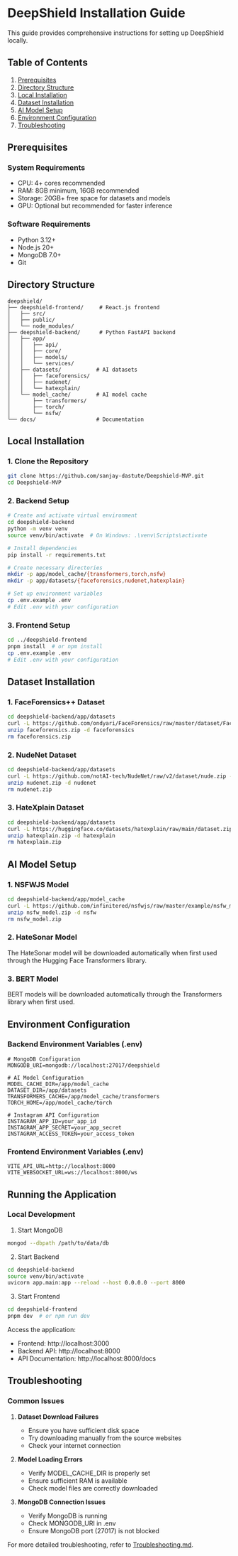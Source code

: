 # DeepShield Installation Guide

This guide provides comprehensive instructions for setting up DeepShield locally.

## Table of Contents
1. [Prerequisites](#prerequisites)
2. [Directory Structure](#directory-structure)
3. [Local Installation](#local-installation)
4. [Dataset Installation](#dataset-installation)
5. [AI Model Setup](#ai-model-setup)
6. [Environment Configuration](#environment-configuration)
7. [Troubleshooting](#troubleshooting)

## Prerequisites

### System Requirements
- CPU: 4+ cores recommended
- RAM: 8GB minimum, 16GB recommended
- Storage: 20GB+ free space for datasets and models
- GPU: Optional but recommended for faster inference

### Software Requirements
- Python 3.12+
- Node.js 20+
- MongoDB 7.0+
- Git

## Directory Structure

```
deepshield/
├── deepshield-frontend/     # React.js frontend
│   ├── src/
│   ├── public/
│   └── node_modules/
├── deepshield-backend/      # Python FastAPI backend
│   ├── app/
│   │   ├── api/
│   │   ├── core/
│   │   ├── models/
│   │   └── services/
│   ├── datasets/           # AI datasets
│   │   ├── faceforensics/
│   │   ├── nudenet/
│   │   └── hatexplain/
│   └── model_cache/        # AI model cache
│       ├── transformers/
│       ├── torch/
│       └── nsfw/
└── docs/                   # Documentation
```

## Local Installation

### 1. Clone the Repository
```bash
git clone https://github.com/sanjay-dastute/Deepshield-MVP.git
cd Deepshield-MVP
```

### 2. Backend Setup
```bash
# Create and activate virtual environment
cd deepshield-backend
python -m venv venv
source venv/bin/activate  # On Windows: .\venv\Scripts\activate

# Install dependencies
pip install -r requirements.txt

# Create necessary directories
mkdir -p app/model_cache/{transformers,torch,nsfw}
mkdir -p app/datasets/{faceforensics,nudenet,hatexplain}

# Set up environment variables
cp .env.example .env
# Edit .env with your configuration
```

### 3. Frontend Setup
```bash
cd ../deepshield-frontend
pnpm install  # or npm install
cp .env.example .env
# Edit .env with your configuration
```

## Dataset Installation

### 1. FaceForensics++ Dataset
```bash
cd deepshield-backend/app/datasets
curl -L https://github.com/ondyari/FaceForensics/raw/master/dataset/FaceForensics++ -o faceforensics.zip
unzip faceforensics.zip -d faceforensics
rm faceforensics.zip
```

### 2. NudeNet Dataset
```bash
cd deepshield-backend/app/datasets
curl -L https://github.com/notAI-tech/NudeNet/raw/v2/dataset/nude.zip -o nudenet.zip
unzip nudenet.zip -d nudenet
rm nudenet.zip
```

### 3. HateXplain Dataset
```bash
cd deepshield-backend/app/datasets
curl -L https://huggingface.co/datasets/hatexplain/raw/main/dataset.zip -o hatexplain.zip
unzip hatexplain.zip -d hatexplain
rm hatexplain.zip
```

## AI Model Setup

### 1. NSFWJS Model
```bash
cd deepshield-backend/app/model_cache
curl -L https://github.com/infinitered/nsfwjs/raw/master/example/nsfw_model.zip -o nsfw_model.zip
unzip nsfw_model.zip -d nsfw
rm nsfw_model.zip
```

### 2. HateSonar Model
The HateSonar model will be downloaded automatically when first used through the Hugging Face Transformers library.

### 3. BERT Model
BERT models will be downloaded automatically through the Transformers library when first used.

## Environment Configuration

### Backend Environment Variables (.env)
```env
# MongoDB Configuration
MONGODB_URI=mongodb://localhost:27017/deepshield

# AI Model Configuration
MODEL_CACHE_DIR=/app/model_cache
DATASET_DIR=/app/datasets
TRANSFORMERS_CACHE=/app/model_cache/transformers
TORCH_HOME=/app/model_cache/torch

# Instagram API Configuration
INSTAGRAM_APP_ID=your_app_id
INSTAGRAM_APP_SECRET=your_app_secret
INSTAGRAM_ACCESS_TOKEN=your_access_token
```

### Frontend Environment Variables (.env)
```env
VITE_API_URL=http://localhost:8000
VITE_WEBSOCKET_URL=ws://localhost:8000/ws
```

## Running the Application

### Local Development
1. Start MongoDB
```bash
mongod --dbpath /path/to/data/db
```

2. Start Backend
```bash
cd deepshield-backend
source venv/bin/activate
uvicorn app.main:app --reload --host 0.0.0.0 --port 8000
```

3. Start Frontend
```bash
cd deepshield-frontend
pnpm dev  # or npm run dev
```

Access the application:
- Frontend: http://localhost:3000
- Backend API: http://localhost:8000
- API Documentation: http://localhost:8000/docs

## Troubleshooting

### Common Issues

1. **Dataset Download Failures**
   - Ensure you have sufficient disk space
   - Try downloading manually from the source websites
   - Check your internet connection

2. **Model Loading Errors**
   - Verify MODEL_CACHE_DIR is properly set
   - Ensure sufficient RAM is available
   - Check model files are correctly downloaded

3. **MongoDB Connection Issues**
   - Verify MongoDB is running
   - Check MONGODB_URI in .env
   - Ensure MongoDB port (27017) is not blocked



For more detailed troubleshooting, refer to [Troubleshooting.md](./Troubleshooting.md).
